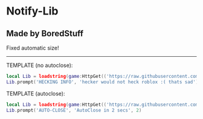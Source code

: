 # Notify-Lib
## Made by BoredStuff

Fixed automatic size!

---
TEMPLATE (no autoclose):
```lua
local Lib = loadstring(game:HttpGet(('https://raw.githubusercontent.com/BoredStuff2/notify-lib/main/lib'),true))()
Lib.prompt('HECKING INFO', 'hecker would not heck roblox :( thats sad')
```
TEMPLATE (autoclose):
```lua
local Lib = loadstring(game:HttpGet(('https://raw.githubusercontent.com/BoredStuff2/notify-lib/main/lib'),true))()
Lib.prompt('AUTO-CLOSE', 'AutoClose in 2 secs', 2)
```
